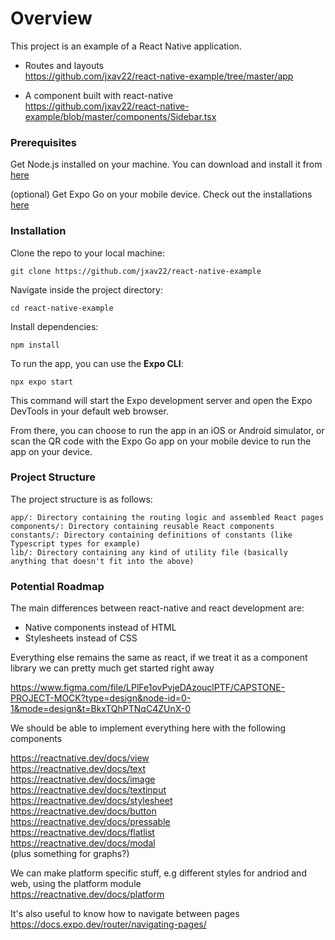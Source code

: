 # Overview

This project is an example of a React Native application.

- Routes and layouts<br>
https://github.com/jxav22/react-native-example/tree/master/app

- A component built with react-native<br>
https://github.com/jxav22/react-native-example/blob/master/components/Sidebar.tsx

### Prerequisites
Get Node.js installed on your machine. You can download and install it from [here](https://nodejs.org/en/download/current)

(optional) Get Expo Go on your mobile device. Check out the installations [here](https://expo.dev/go)

### Installation
Clone the repo to your local machine:
```
git clone https://github.com/jxav22/react-native-example
```

Navigate inside the project directory:
```
cd react-native-example
```

Install dependencies:
```
npm install
```

To run the app, you can use the **Expo CLI**:
```
npx expo start
```

This command will start the Expo development server and open the Expo DevTools in your default web browser. 

From there, you can choose to run the app in an iOS or Android simulator, or scan the QR code with the Expo Go app on your mobile device to run the app on your device.

### Project Structure
The project structure is as follows:

```
app/: Directory containing the routing logic and assembled React pages
components/: Directory containing reusable React components
constants/: Directory containing definitions of constants (like Typescript types for example)
lib/: Directory containing any kind of utility file (basically anything that doesn't fit into the above)
````

### Potential Roadmap

The main differences between react-native and react development are:

- Native components instead of HTML
- Stylesheets instead of CSS

Everything else remains the same as react, if we treat it as a component library we can pretty much get started right away 

https://www.figma.com/file/LPlFe1ovPvjeDAzouclPTF/CAPSTONE-PROJECT-MOCK?type=design&node-id=0-1&mode=design&t=BkxTQhPTNqC4ZUnX-0

We should be able to implement everything here with the following components

https://reactnative.dev/docs/view<br>
https://reactnative.dev/docs/text<br>
https://reactnative.dev/docs/image<br>
https://reactnative.dev/docs/textinput<br>
https://reactnative.dev/docs/stylesheet<br>
https://reactnative.dev/docs/button<br>
https://reactnative.dev/docs/pressable<br>
https://reactnative.dev/docs/flatlist<br>
https://reactnative.dev/docs/modal<br>
(plus something for graphs?)

We can make platform specific stuff, e.g different styles for andriod and web, using the platform module<br>
https://reactnative.dev/docs/platform

It's also useful to know how to navigate between pages<br>
https://docs.expo.dev/router/navigating-pages/
